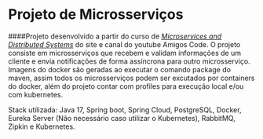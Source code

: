 # Projeto de Microsserviços


####Projeto desenvolvido a partir do curso de _[Microservices and Distributed Systems](https://www.amigoscode.com/p/microservices)_ do site e canal do youtube Amigos Code.
O projeto consiste em microsserviços que recebem e validam informações de um cliente e envia notificações de forma assíncrona para outro microsserviço.
Imagens do docker são geradas ao executar o comando package do maven, assim todos os microsserviços podem ser excutados por containers do docker, além do projeto contar com profiles para execução local e/ou com kubernetes.

Stack utilizada: Java 17, Spring boot, Spring Cloud, PostgreSQL, Docker, Eureka Server (Não necessário caso utilizar o Kubernetes), RabbitMQ, Zipkin e Kubernetes. 
